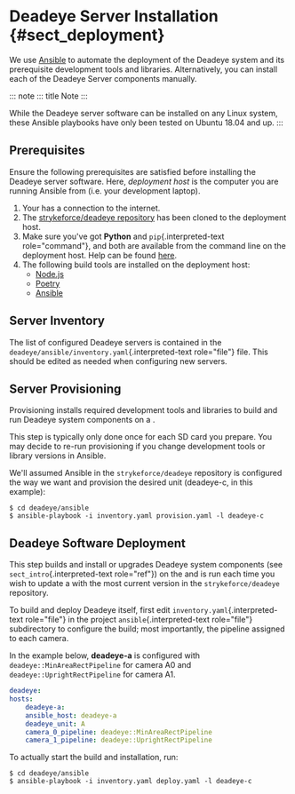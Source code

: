 # Deadeye Server Installation {#sect_deployment}

We use [Ansible](https://docs.ansible.com) to automate the deployment of
the Deadeye system and its prerequisite development tools and libraries.
Alternatively, you can install each of the Deadeye Server components
manually.

::: note
::: title
Note
:::

While the Deadeye server software can be installed on any Linux system,
these Ansible playbooks have only been tested on Ubuntu 18.04 and up.
:::

## Prerequisites

Ensure the following prerequisites are satisfied before installing the
Deadeye server software. Here, *deployment host* is the computer you are
running Ansible from (i.e. your development laptop).

1.  Your has a connection to the internet.
2.  The [strykeforce/deadeye
    repository](https://github.com/strykeforce/deadeye) has been cloned
    to the deployment host.
3.  Make sure you\'ve got **Python** and `pip`{.interpreted-text
    role="command"}, and both are available from the command line on the
    deployment host. Help can be found
    [here](https://pipenv.pypa.io/en/latest/install/#make-sure-you-ve-got-python-pip).
4.  The following build tools are installed on the deployment host:
    -   [Node.js](https://nodejs.org/en/download/)
    -   [Poetry](https://python-poetry.org)
    -   [Ansible](https://docs.ansible.com/ansible/latest/installation_guide/intro_installation.html)

## Server Inventory

The list of configured Deadeye servers is contained in the
`deadeye/ansible/inventory.yaml`{.interpreted-text role="file"} file.
This should be edited as needed when configuring new servers.

## Server Provisioning

Provisioning installs required development tools and libraries to build
and run Deadeye system components on a .

This step is typically only done once for each SD card you prepare. You
may decide to re-run provisioning if you change development tools or
library versions in Ansible.

We\'ll assumed Ansible in the `strykeforce/deadeye` repository is
configured the way we want and provision the desired unit (deadeye-c, in
this example):

``` console
$ cd deadeye/ansible
$ ansible-playbook -i inventory.yaml provision.yaml -l deadeye-c
```

## Deadeye Software Deployment

This step builds and install or upgrades Deadeye system components (see
`sect_intro`{.interpreted-text role="ref"}) on the and is run each time
you wish to update a with the most current version in the
`strykeforce/deadeye` repository.

To build and deploy Deadeye itself, first edit
`inventory.yaml`{.interpreted-text role="file"} in the project
`ansible`{.interpreted-text role="file"} subdirectory to configure the
build; most importantly, the pipeline assigned to each camera.

In the example below, **deadeye-a** is configured with
`deadeye::MinAreaRectPipeline` for camera A0 and
`deadeye::UprightRectPipeline` for camera A1.

``` yaml
deadeye:
hosts:
    deadeye-a:
    ansible_host: deadeye-a
    deadeye_unit: A
    camera_0_pipeline: deadeye::MinAreaRectPipeline
    camera_1_pipeline: deadeye::UprightRectPipeline
```

To actually start the build and installation, run:

``` console
$ cd deadeye/ansible
$ ansible-playbook -i inventory.yaml deploy.yaml -l deadeye-c
```
